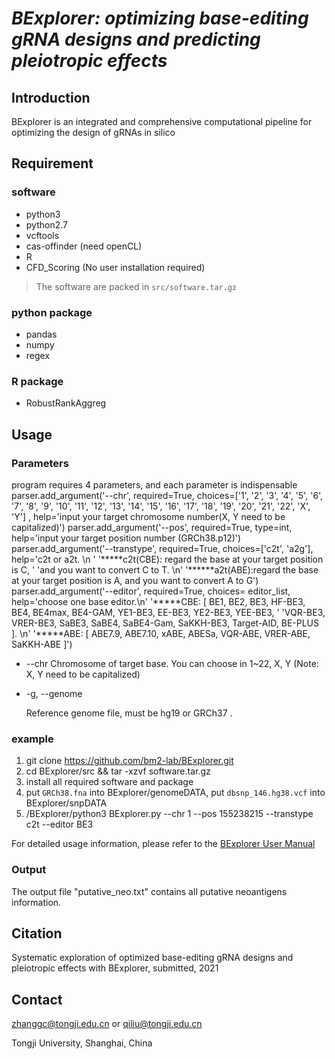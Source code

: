 # _BExplorer: optimizing base-editing gRNA designs and predicting pleiotropic effects_

## Introduction
BExplorer is an integrated and comprehensive computational pipeline for optimizing the design of gRNAs in silico

## Requirement
### software
* python3
* python2.7
* vcftools
* cas-offinder (need openCL)
* R
* CFD_Scoring (No user installation required)
> The software are packed in `src/software.tar.gz`
### python package
* pandas
* numpy
* regex
### R package
* RobustRankAggreg

## Usage
### Parameters
program requires 4 parameters, and each parameter is indispensable
    parser.add_argument('--chr', required=True, choices=['1', '2', '3', '4', '5', '6', '7', '8', '9', '10', '11', 
        '12', '13', '14', '15', '16', '17', '18', '19', '20', '21', '22', 'X', 'Y'] , 
        help='input your target chromosome number(X, Y need to be capitalized)')
    parser.add_argument('--pos', required=True, type=int, help='input your target position number (GRCh38.p12)')
    parser.add_argument('--transtype', required=True, choices=['c2t', 'a2g'], help='c2t or a2t. \n '
                                                                                   '*****c2t(CBE): regard the base at your target position is C, '
                                                                                   'and you want to convert C to T. \n'
                                                                                   '******a2t(ABE):regard the base at your target position is A, and you want to convert A to G')
    parser.add_argument('--editor', required=True, choices= editor_list, help='choose one base editor.\n'
                                                                              '*****CBE: [ BE1, BE2, BE3, HF-BE3, BE4, BE4max, BE4-GAM, YE1-BE3, EE-BE3, YE2-BE3, YEE-BE3, '
                                                                              'VQR-BE3, VRER-BE3, SaBE3, SaBE4, SaBE4-Gam, SaKKH-BE3, Target-AID, BE-PLUS ]. \n'
                                                                              '*****ABE: [ ABE7.9, ABE7.10, xABE, ABESa, VQR-ABE, VRER-ABE, SaKKH-ABE ]')


* --chr
  Chromosome of target base. You can choose in 1~22, X, Y (Note: X, Y need to be capitalized)

* -g, --genome

  Reference genome file, must be hg19 or GRCh37 .


### example
1. git clone https://github.com/bm2-lab/BExplorer.git
2. cd BExplorer/src && tar -xzvf software.tar.gz 
3. install all required software and package
4. put `GRCh38.fna` into BExplorer/genomeDATA, put `dbsnp_146.hg38.vcf` into BExplorer/snpDATA
5. /BExplorer/python3 BExplorer.py --chr 1 --pos 155238215 --transtype c2t --editor BE3

For detailed usage information, please refer to the [BExplorer User Manual](/doc/BExplorer_User_Manual.md)

### Output

The output file "putative_neo.txt" contains all putative neoantigens information.

## Citation
Systematic exploration of optimized base-editing gRNA designs and pleiotropic effects with BExplorer, submitted, 2021

## Contact
zhanggc@tongji.edu.cn or qiliu@tongji.edu.cn

Tongji University, Shanghai, China

